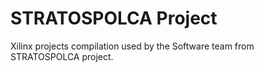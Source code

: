 # STRATOSPOLCA Project 

Xilinx projects compilation used by the Software team from STRATOSPOLCA project.
